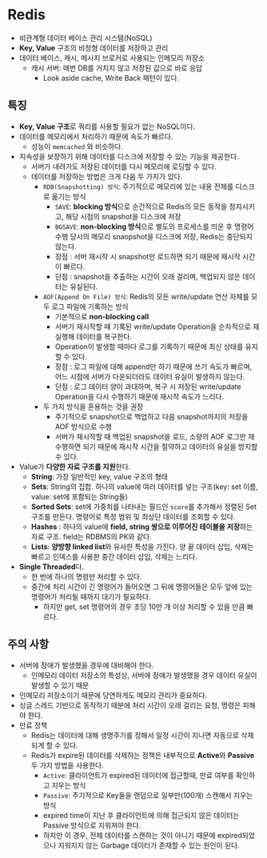 # Redis

* 비관계형 데이터 베이스 관리 시스템(NoSQL)
* **Key, Value** 구조의 비정형 데이터를 저장하고 관리
* 데이터 베이스, 캐시, 메시지 브로커로 사용되는 인메모리 저장소
    * 캐시 서버: 매번 DB를 거치지 않고 저장된 값으로 바로 응답
      * Look aside cache, Write Back 패턴이 있다.

## 특징

- **Key, Value 구조**로 쿼리를 사용할 필요가 없는 NoSQL이다.
- 데이터를 메모리에서 처리하기 때문에 속도가 빠르다.
  - 성능이 `memcached` 와 비슷하다.
- 지속성을 보장하기 위해 데이터를 디스크에 저장할 수 있는 기능을 제공한다.
    - 서버가 내려가도 저장된 데이터를 다시 메모리에 로딩할 수 있다.
    - 데이터를 저장하는 방법은 크게 다음 두 가지가 있다.
        - `RDB(Snapshotting) 방식`: 주기적으로 메모리에 있는 내용 전체를 디스크로 옮기는 방식
            - `SAVE`: **blocking 방식**으로 순간적으로 Redis의 모든 동작을 정지시키고, 해당 시점의 snapshot을 디스크에 저장
            - `BGSAVE`: **non-blocking 방식**으로 별도의 프로세스를 띄운 후 명령어 수행 당시의 메모리 snaopshot을 디스크에 저장, Redis는 중단되지 않는다.
            - 장점 : 서버 재시작 시 snapshot만 로드하면 되기 때문에 재시작 시간이 빠르다.
            - 단점 : snapshot을 추출하는 시간이 오래 걸리며, 백업되지 않은 데이터는 유실된다.
        - `AOF(Append On File) 방식`: Redis의 모든 write/update 연산 자체를 모두 로그 파일에 기록하는 방식
            - 기본적으로 **non-blocking call**
            - 서버가 재시작할 때 기록된 write/update Operation을 순차적으로 재실행해 데이터를 복구한다.
            - Operation이 발생할 때마다 로그를 기록하기 때문에 최신 상태를 유지할 수 있다.
            - 장점 : 로그 파일에 대해 append만 하기 때문에 쓰기 속도가 빠르며, 어느 시점에 서버가 다운되더라도 데이터 유실이 발생하지 않는다.
            - 단점 : 로그 데이터 양이 과대하며, 복구 시 저장된 write/update Operation을 다시 수행하기 때문에 재시작 속도가 느리다.
        - 두 가지 방식을 혼용하는 것을 권장
            - 주기적으로 snapshot으로 백업하고 다음 snapshot까지의 저장을 AOF 방식으로 수행
            - 서버가 재시작할 때 백업된 snapshot을 로드, 소량의 AOF 로그만 재수행하면 되기 때문에 재시작 시간을 절약하고 데이터의 유실을 방지할 수 있다.
- Value가 **다양한 자료 구조를 지원**한다.
    - **String**: 가장 일반적인 key, value 구조의 형태
    - **Sets**: String의 집합. 하나의 value에 여러 데이터를 넣는 구조(key: set 이름, value: set에 포함되는 String들)
    - **Sorted Sets**: set에 가중치를 나타내는 필드인 `score`를 추가해서 정렬된 Set 구조를 만든다. 명령어로 특정 범위 및 최상단 데이터를 조회할 수 있다.
    - **Hashes** : 하나의 value에 **field, string 쌍으로 이루어진 테이블을 저장**하는 자료 구조. field는 RDBMS의 PK와 같다.
    - **Lists**: **양방향 linked list**와 유사한 특성을 가진다. 양 끝 데이터 삽입, 삭제는 빠르고 인덱스를 사용한 중간 데이터 삽입, 삭제는 느리다.
- **Single Threaded**다.
    - 한 번에 하나의 명령만 처리할 수 있다.
    - 중간에 처리 시간이 긴 명령어가 들어오면 그 뒤에 명령어들은 모두 앞에 있는 명령어가 처리될 때까지 대기가 필요하다.
        - 하지만 get, set 명령어의 경우 초당 10만 개 이상 처리할 수 있을 만큼 빠르다.

## 주의 사항

- 서버에 장애가 발생했을 경우에 대비해야 한다.
    - 인메모리 데이터 저장소의 특성상, 서버에 장애가 발생했을 경우 데이터 유실이 발생할 수 있기 때문
- 인메모리 저장소이기 때문에 당연하게도 메모리 관리가 중요하다.
- 싱글 스레드 기반으로 동작하기 때분에 처리 시간이 오래 걸리는 요청, 명령은 피해야 한다.
- 만료 정책
    - Redis는 데이터에 대해 생명주기를 정해서 일정 시간이 지나면 자동으로 삭제되게 할 수 있다.
    - Redis가 expire된 데이터를 삭제하는 정책은 내부적으로 **Active**와 **Passive** 두 가지 방법을 사용한다.
        - `Active`: 클라이언트가 expired된 데이터에 접근할때, 만료 여부를 확인하고 지우는 방식
        - `Passive`: 주기적으로 Key들을 랜덤으로 일부만(100개) 스캔해서 지우는 방식
        - expired time이 지난 후 클라이언트에 의해 접근되지 않은 데이터는 Passive 방식으로 지워져야 한다.
        - 하지만 이 경우, 전체 데이터를 스캔하는 것이 아니기 때문에 expired되었으나 지워지지 않는 Garbage 데이터가 존재할 수 있는 원인이 된다. 